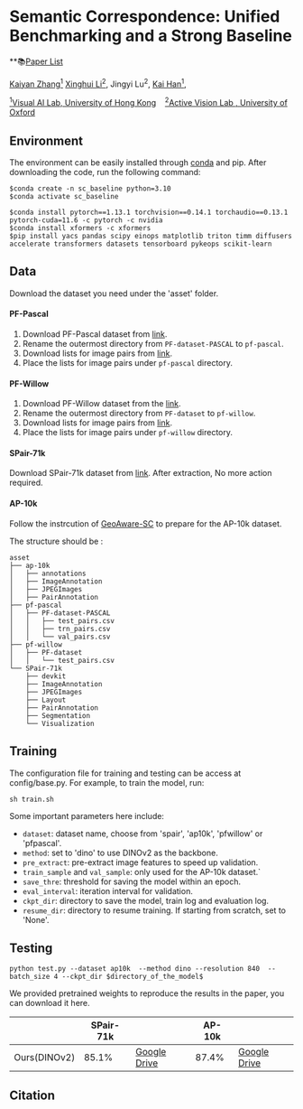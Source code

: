 # Semantic Correspondence: Unified Benchmarking and a Strong Baseline

**📚[Paper List](paper_list.md)

[Kaiyan Zhang<sup>1</sup>](https://scholar.google.com.hk/citations?user=ef255KYAAAAJ&hl=en)
[Xinghui Li<sup>2</sup>](https://scholar.google.com/citations?user=XLlgbBoAAAAJ&hl=en),
Jingyi Lu<sup>2</sup>, 
[Kai Han<sup>1</sup>](https://www.kaihan.org/), 

[<sup>1</sup>Visual AI Lab, University of Hong Kong](https://visailab.github.io/)&nbsp;&nbsp;&nbsp;
[<sup>2</sup>Active Vision Lab
, University of Oxford](https://www.robots.ox.ac.uk/~lav/)


## Environment
The environment can be easily installed through [conda](https://docs.conda.io/projects/miniconda/en/latest/) and pip. After downloading the code, run the following command:
```shell
$conda create -n sc_baseline python=3.10
$conda activate sc_baseline

$conda install pytorch==1.13.1 torchvision==0.14.1 torchaudio==0.13.1 pytorch-cuda=11.6 -c pytorch -c nvidia
$conda install xformers -c xformers
$pip install yacs pandas scipy einops matplotlib triton timm diffusers accelerate transformers datasets tensorboard pykeops scikit-learn
```

## Data
Download the dataset you need under the 'asset' folder.

#### PF-Pascal
1. Download PF-Pascal dataset from [link](https://www.di.ens.fr/willow/research/proposalflow/).
2. Rename the outermost directory from `PF-dataset-PASCAL` to `pf-pascal`.
3. Download lists for image pairs from [link](https://www.robots.ox.ac.uk/~xinghui/sd4match/pf-pascal_image_pairs.zip).
4. Place the lists for image pairs under `pf-pascal` directory.

#### PF-Willow
1. Download PF-Willow dataset from the [link](https://www.di.ens.fr/willow/research/proposalflow/).
2. Rename the outermost directory from `PF-dataset` to `pf-willow`.
3. Download lists for image pairs from [link](https://www.robots.ox.ac.uk/~xinghui/sd4match/test_pairs.csv).
4. Place the lists for image pairs under `pf-willow` directory.

#### SPair-71k
Download SPair-71k dataset from [link](https://cvlab.postech.ac.kr/research/SPair-71k/). After extraction,  No more action required.

#### AP-10k
Follow the instrcution of [GeoAware-SC](https://github.com/Junyi42/GeoAware-SC) to prepare for the AP-10k dataset.

The structure should be :
```
asset
├── ap-10k
│   ├── annotations
│   ├── ImageAnnotation
│   ├── JPEGImages
│   ├── PairAnnotation
├── pf-pascal
│   ├── PF-dataset-PASCAL
│   │   ├── test_pairs.csv
│   │   ├── trn_pairs.csv
│   │   └── val_pairs.csv
├── pf-willow
│   ├── PF-dataset
│   │   └── test_pairs.csv
└── SPair-71k
    ├── devkit
    ├── ImageAnnotation
    ├── JPEGImages
    ├── Layout
    ├── PairAnnotation
    ├── Segmentation
    └── Visualization
```



## Training
The configuration file for training and testing can be access at config/base.py.
For example, to train the model, run:
```
sh train.sh
```

Some important parameters here include:
- `dataset`: dataset name, choose from 'spair', 'ap10k', 'pfwillow' or 'pfpascal'.
- `method`: set to 'dino' to use DINOv2 as the backbone.
- `pre_extract`: pre-extract image features to speed up validation.
- `train_sample` and `val_sample`: only used for the AP-10k dataset.`
- `save_thre`: threshold for saving the model within an epoch.
- `eval_interval`: iteration interval for validation.
- `ckpt_dir`: directory to save the model, train log and evaluation log.
- `resume_dir`: directory to resume training. If starting from scratch, set to 'None'.


## Testing
```
python test.py --dataset ap10k  --method dino --resolution 840  --batch_size 4 --ckpt_dir $directory_of_the_model$
```

We provided pretrained weights to reproduce the results in the paper, you can download it here.  


|      |   SPair-71k |  |  AP-10k |   |
| ---- | ---- | ---- |---- |---- |
|   Ours(DINOv2)   |  85.1% | [Google Drive](https://drive.google.com/drive/folders/1XgHdxYvan_LB85RpxkDKlEmXElTOC5D8?usp=drive_link) | 87.4% | [Google Drive](https://drive.google.com/drive/folders/1EQbuQFZ4CyjqvlohaZROXlYyNASxich9?usp=drive_link)   |


## Citation
```
```
